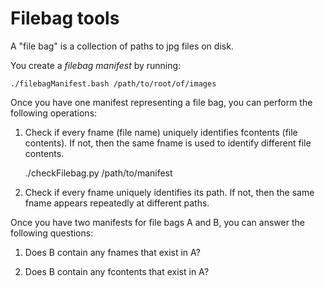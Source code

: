 # Filebag tools


A "file bag" is a collection of paths to jpg files on disk.

You create a *filebag manifest* by running:

    ./filebagManifest.bash /path/to/root/of/images

Once you have one manifest representing a file bag, you can perform the following operations:

1. Check if every fname (file name) uniquely identifies fcontents (file contents). If not, then the same fname is used to identify different file contents.

   ./checkFilebag.py /path/to/manifest   

2. Check if every fname uniquely identifies its path. If not, then the same fname appears repeatedly at different paths.

Once you have two manifests for file bags A and B, you can answer the following questions:

1. Does B contain any fnames that exist in A?

2. Does B contain any fcontents that exist in A?


